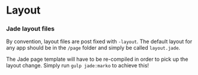 Layout
======

### Jade layout files

By convention, layout files are post fixed with `-layout`. The default layout for any app should be in the `/page` folder and simply be called `layout.jade`.

The Jade page template will have to be re-compiled in order to pick up the layout change. Simply run `gulp jade:marko` to achieve this!

